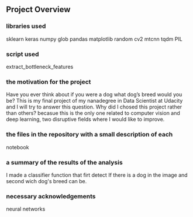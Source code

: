 ## Project Overview

### libraries used

sklearn
keras
numpy
glob
pandas
matplotlib
random
cv2
mtcnn
tqdm
PIL

### script used

extract_bottleneck_features 

### the motivation for the project

Have you ever think about if you were a dog what dog’s breed would you be?
This is my final project of my nanadegree in Data Scientist at Udacity and I will try to answer this question.
Why did I chosed this project rather than others? becasue this is the only one related to computer vision and deep learning, two disruptive fields where I would like to improve.

### the files in the repository with a small description of each

notebook 

### a summary of the results of the analysis

I made a classifier function that firt detect If there is a dog in the image and second wich dog's breed can be.

### necessary acknowledgements

neural networks

